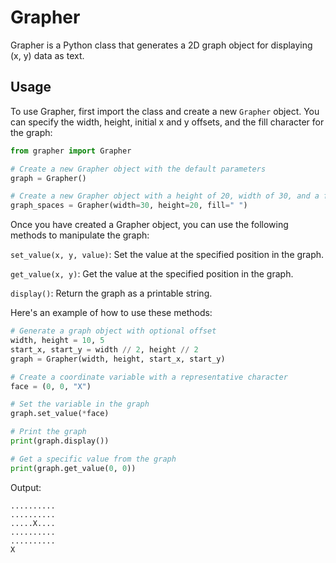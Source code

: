# Grapher

Grapher is a Python class that generates a 2D graph object for displaying (x, y) data as text.

## Usage

To use Grapher, first import the class and create a new `Grapher` object. You
can specify the width, height, initial x and y offsets, and the fill character for the
graph:

```python
from grapher import Grapher

# Create a new Grapher object with the default parameters
graph = Grapher()

# Create a new Grapher object with a height of 20, width of 30, and a fill character of space " ".
graph_spaces = Grapher(width=30, height=20, fill=" ")
```

Once you have created a Grapher object, you can use the following methods to manipulate the graph:

`set_value(x, y, value)`: Set the value at the specified position in the graph.

`get_value(x, y)`: Get the value at the specified position in the graph.

`display()`: Return the graph as a printable string.

Here's an example of how to use these methods:

```python
# Generate a graph object with optional offset
width, height = 10, 5
start_x, start_y = width // 2, height // 2
graph = Grapher(width, height, start_x, start_y)

# Create a coordinate variable with a representative character
face = (0, 0, "X")

# Set the variable in the graph
graph.set_value(*face)

# Print the graph
print(graph.display())

# Get a specific value from the graph
print(graph.get_value(0, 0))

```

Output:

```
..........
..........
.....X....
..........
..........
X
```
